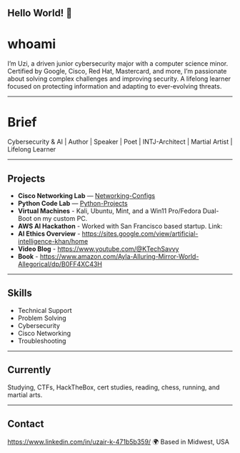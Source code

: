 ## Hello World! 👋

# whoami
I’m Uzi, a driven junior cybersecurity major with a computer science minor. Certified by Google, Cisco, Red Hat, Mastercard, and more, I’m passionate about solving complex challenges and improving security. A lifelong learner focused on protecting information and adapting to ever-evolving threats.

---------------------

# Brief
Cybersecurity & AI | Author | Speaker | Poet | INTJ-Architect | Martial Artist | Lifelong Learner

---------------------

## Projects

- **Cisco Networking Lab** — [Networking-Configs](https://github.com/CypherKTS/Networking-Configs)  
- **Python Code Lab** — [Python-Projects](https://github.com/CypherKTS/Python-Projects)
- **Virtual Machines** - Kali, Ubuntu, Mint, and a Win11 Pro/Fedora Dual-Boot on my custom PC.
- **AWS AI Hackathon** - Worked with San Francisco based startup. Link:
- **AI Ethics Overview** - https://sites.google.com/view/artificial-intelligence-khan/home
- **Video Blog** - https://www.youtube.com/@KTechSavvy
- **Book** - https://www.amazon.com/Ayla-Alluring-Mirror-World-Allegorical/dp/B0FF4XC43H

---------------------

## Skills

- Technical Support  
- Problem Solving  
- Cybersecurity  
- Cisco Networking  
- Troubleshooting  

---------------------

## Currently

Studying, CTFs, HackTheBox, cert studies, reading, chess, running, and martial arts.

---------------------

## Contact

https://www.linkedin.com/in/uzair-k-471b5b359/
🌍 Based in Midwest, USA
